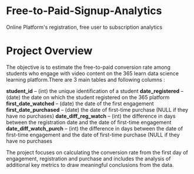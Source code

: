 # Free-to-Paid-Signup-Analytics
Online Platform's registration, free user to subscription analytics 
# Project Overview
The objective is to estimate the free-to-paid conversion rate among students who engage with video content on the 365 learn data science learning platform.There are 3 main tables and following columns : 

**student_id** – (int) the unique identification of a student
**date_registered** – (date) the date on which the student registered on the 365 platform
**first_date_watched** – (date) the date of the first engagement
**first_date_purchased** – (date) the date of first-time purchase (NULL if they have no purchases)
**date_diff_reg_watch** – (int) the difference in days between the registration date and the date of first-time engagement
**date_diff_watch_purch** – (int) the difference in days between the date of first-time engagement and the date of first-time purchase (NULL if they have no purchases

The project focuses on calculating the conversion rate from the first day of engagement, registration and purchase and includes the analysis of additional key metrics to draw meaningful conclusions from the data.
